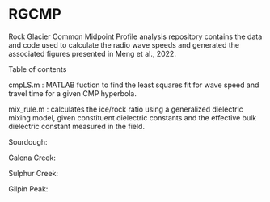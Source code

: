 # RGCMP

Rock Glacier Common Midpoint Profile analysis repository contains the data and code used to calculate the radio wave speeds and generated the associated figures presented in Meng et al., 2022. 

Table of contents

cmpLS.m : MATLAB fuction to find the least squares fit for wave speed and travel time for a given CMP hyperbola. 

mix_rule.m : calculates the ice/rock ratio using a generalized dielectric mixing model, given constituent dielectric constants and the effective bulk dielectric constant measured in the field. 


Sourdough:

Galena Creek:

Sulphur Creek:

Gilpin Peak:

